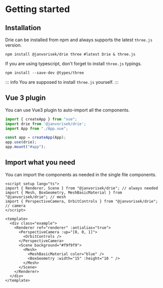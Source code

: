 # Getting started

## Installation

Drie can be installed from npm and always supports the latest `three.js` version.

```shell
npm install @janvorisek/drie three #latest Drie & three.js
```

If you are using typescript, don't forget to install `three.js` typings.

```shell
npm install --save-dev @types/three
```

::: info
You are supposed to install `three.js` yourself.
:::

## Vue 3 plugin

You can use Vue3 plugin to auto-import all the components.

```ts
import { createApp } from "vue";
import drie from '@janvorisek/drie';
import App from "./App.vue";

const app = createApp(App);
app.use(drie);
app.mount("#app");
```

## Import what you need

You can import the components as needed in the single file components.

```vue
<script setup lang="ts">
import { Renderer, Scene } from "@janvorisek/drie"; // always needed
import { Mesh, BoxGeometry, MeshBasicMaterial } from "@janvorisek/drie"; // mesh
import { PerspectiveCamera, OrbitControls } from "@janvorisek/drie"; // camera
</script>

<template>
  <div class="example">
    <Renderer ref="renderer" :antialias="true">
      <PerspectiveCamera :up="[0, 0, 1]">
        <OrbitControls />
      </PerspectiveCamera>
      <Scene background="#f9f9f9">
        <Mesh>
          <MeshBasicMaterial color="blue" />
          <BoxGeometry :width="15" :height="10 " />
        </Mesh>
      </Scene>
    </Renderer>
  </div>
</template>
```
